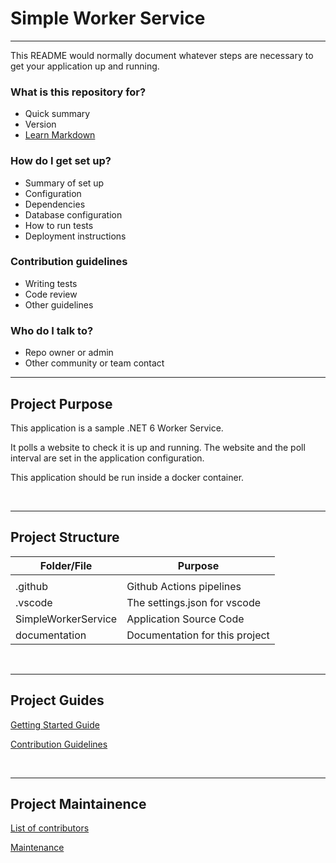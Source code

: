 # Simple Worker Service

---
This README would normally document whatever steps are necessary to get your application up and running.

### What is this repository for? ###

* Quick summary
* Version
* [Learn Markdown](https://bitbucket.org/tutorials/markdowndemo)

### How do I get set up? ###

* Summary of set up
* Configuration
* Dependencies
* Database configuration
* How to run tests
* Deployment instructions

### Contribution guidelines ###

* Writing tests
* Code review
* Other guidelines

### Who do I talk to? ###

* Repo owner or admin
* Other community or team contact

---
## Project Purpose 

This application is a sample .NET 6 Worker Service. 

It polls a website to check it is up and running. 
The website and the poll interval are set in the application configuration. 

This application should be run inside a docker container.

</br>

---
## Project Structure 

| **Folder/File**     |  **Purpose**                                         |
| ------------------  | -----------------------------------------------------|
|                     |                                                      | 
| .github             | Github Actions pipelines                             |
| .vscode             | The settings.json for vscode                         | 
| SimpleWorkerService | Application Source Code                              | 
| documentation       | Documentation for this project                       |


</br>

---
## Project Guides

[Getting Started Guide](./documentation/GETTING&#32;STARTED.md)

[Contribution Guidelines](./documentation/CONTRIBUTION&#32;GUIDELINES.md)

</br>

---
## Project Maintainence 

[List of contributors](./documentation/CONTRIBUTORS.md)

[Maintenance](./documentation/MAINTENANCE.md)


</br>
